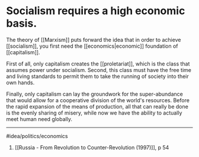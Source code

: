 # Socialism requires a high economic basis.
The theory of [[Marxism]] puts forward the idea that in order to achieve [[socialism]], you first need the [[economics|economic]] foundation of [[capitalism]]. 

First of all, only capitalism creates the [[proletariat]], which is the class that assumes power under socialism. Second, this class must have the free time and living standards to permit them to take the running of society into their own hands. 

Finally, only capitalism can lay the groundwork for the super-abundance that would allow for a cooperative division of the world's resources. Before the rapid expansion of the means of production, all that can really be done is the evenly sharing of misery, while now we have the ability to actually meet human need globally. 

---
#idea/politics/economics 

1. [[Russia - From Revolution to Counter-Revolution (1997)]], p 54